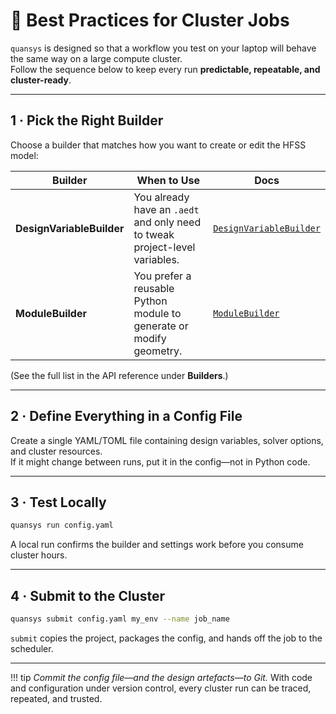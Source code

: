 # 🚀 Best Practices for Cluster Jobs

`quansys` is designed so that a workflow you test on your laptop will behave the same way on a large compute cluster.  
Follow the sequence below to keep every run **predictable, repeatable, and cluster-ready**.

---

## 1 · Pick the Right Builder

Choose a builder that matches how you want to create or edit the HFSS model:

| Builder | When to Use | Docs |
|---------|-------------|------|
| **DesignVariableBuilder** | You already have an `.aedt` and only need to tweak project-level variables. | [`DesignVariableBuilder`](../api/design_variable_builder.md) |
| **ModuleBuilder** | You prefer a reusable Python module to generate or modify geometry. | [`ModuleBuilder`](../api/module_builder.md) |

(See the full list in the API reference under **Builders**.)

---

## 2 · Define Everything in a Config File

Create a single YAML/TOML file containing design variables, solver options, and cluster resources.  
If it might change between runs, put it in the config—not in Python code.

---

## 3 · Test Locally

```bash
quansys run config.yaml
```

A local run confirms the builder and settings work before you consume cluster hours.

---

## 4 · Submit to the Cluster

```bash
quansys submit config.yaml my_env --name job_name
```

`submit` copies the project, packages the config, and hands off the job to the scheduler.

---

!!! tip
    *Commit the config file—and the design artefacts—to Git.*
    With code and configuration under version control, every cluster run can be traced, repeated, and trusted.

